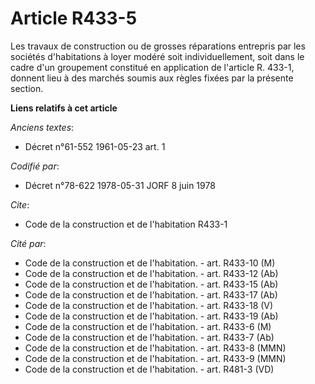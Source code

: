 # Article R433-5

Les travaux de construction ou de grosses réparations entrepris par les sociétés d'habitations à loyer modéré soit
individuellement, soit dans le cadre d'un groupement constitué en application de l'article R. 433-1, donnent lieu à des
marchés soumis aux règles fixées par la présente section.

**Liens relatifs à cet article**

_Anciens textes_:

  - Décret n°61-552 1961-05-23 art. 1

_Codifié par_:

  - Décret n°78-622 1978-05-31 JORF 8 juin 1978

_Cite_:

  - Code de la construction et de l'habitation R433-1

_Cité par_:

  - Code de la construction et de l'habitation. - art. R433-10 (M)
  - Code de la construction et de l'habitation. - art. R433-12 (Ab)
  - Code de la construction et de l'habitation. - art. R433-15 (Ab)
  - Code de la construction et de l'habitation. - art. R433-17 (Ab)
  - Code de la construction et de l'habitation. - art. R433-18 (V)
  - Code de la construction et de l'habitation. - art. R433-19 (Ab)
  - Code de la construction et de l'habitation. - art. R433-6 (M)
  - Code de la construction et de l'habitation. - art. R433-7 (Ab)
  - Code de la construction et de l'habitation. - art. R433-8 (MMN)
  - Code de la construction et de l'habitation. - art. R433-9 (MMN)
  - Code de la construction et de l'habitation. - art. R481-3 (VD)
